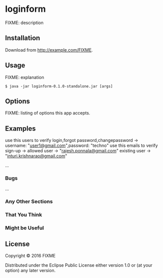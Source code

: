 # loginform

FIXME: description

## Installation

Download from http://example.com/FIXME.

## Usage

FIXME: explanation

    $ java -jar loginform-0.1.0-standalone.jar [args]

## Options

FIXME: listing of options this app accepts.

## Examples
 use this users to verify login,forgot password,changepassword -> username: "user1@gmail.com",password: "techno"
 use this emails to verify sign-up ->
      allowed user -> "rajesh.ponnala@gmail.com"
      existing user -> "inturi.krishnarao@gmail.com"
 
...

### Bugs

...

### Any Other Sections
### That You Think
### Might be Useful

## License

Copyright © 2016 FIXME

Distributed under the Eclipse Public License either version 1.0 or (at
your option) any later version.
